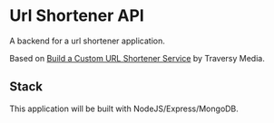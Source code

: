 # Url Shortener API

A backend for a url shortener application.

Based on [Build a Custom URL Shortener Service](https://youtu.be/Z57566JBaZQ) by
Traversy Media.

## Stack

This application will be built with NodeJS/Express/MongoDB.
